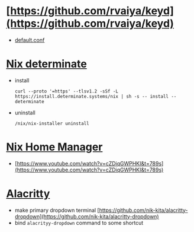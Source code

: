 # [https://github.com/rvaiya/keyd](https://github.com/rvaiya/keyd)
* [default.conf](./default.conf)

# [Nix determinate](https://determinate.systems/nix-installer)
* install
  ```
  curl --proto '=https' --tlsv1.2 -sSf -L https://install.determinate.systems/nix | sh -s -- install --determinate
  ```
* uninstall
  ```
  /nix/nix-installer uninstall
  ```
# [Nix Home Manager](https://nix-community.github.io/home-manager/)
* [https://www.youtube.com/watch?v=cZDiqGWPHKI&t=789s](https://www.youtube.com/watch?v=cZDiqGWPHKI&t=789s)

# [Alacritty](https://github.com/alacritty/alacritty/blob/master/INSTALL.md#debianubuntu)
* make primary dropdown terminal [https://github.com/nik-kita/alacritty-dropdown](https://github.com/nik-kita/alacritty-dropdown)
* bind `alacrityy-dropdown` command to some shortcut
  
